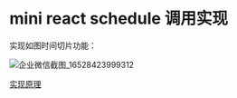 # mini react schedule 调用实现

实现如图时间切片功能：

![企业微信截图_16528423999312](https://user-images.githubusercontent.com/48620706/168947612-6d3a1467-c721-48cb-98ea-7581e1602be6.png)

[实现原理](https://github.com/thomas-void0/blogs/issues/58)
